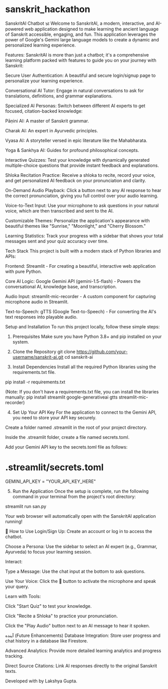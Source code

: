 # sanskrit_hackathon

SanskritAI Chatbot 🕉️
Welcome to SanskritAI, a modern, interactive, and AI-powered web application designed to make learning the ancient language of Sanskrit accessible, engaging, and fun. This application leverages the power of Google's Gemini large language models to create a dynamic and personalized learning experience.

Features:
SanskritAI is more than just a chatbot; it's a comprehensive learning platform packed with features to guide you on your journey with Sanskrit:

Secure User Authentication: A beautiful and secure login/signup page to personalize your learning experience.

Conversational AI Tutor: Engage in natural conversations to ask for translations, definitions, and grammar explanations.

Specialized AI Personas: Switch between different AI experts to get focused, citation-backed knowledge:

Pāṇini AI: A master of Sanskrit grammar.

Charak AI: An expert in Ayurvedic principles.

Vyasa AI: A storyteller versed in epic literature like the Mahabharata.

Yoga & Sankhya AI: Guides for profound philosophical concepts.

Interactive Quizzes: Test your knowledge with dynamically generated multiple-choice questions that provide instant feedback and explanations.

Shloka Recitation Practice: Receive a shloka to recite, record your voice, and get personalized AI feedback on your pronunciation and clarity.

On-Demand Audio Playback: Click a button next to any AI response to hear the correct pronunciation, giving you full control over your audio learning.

Voice-to-Text Input: Use your microphone to ask questions in your natural voice, which are then transcribed and sent to the AI.

Customizable Themes: Personalize the application's appearance with beautiful themes like "Sunrise," "Moonlight," and "Cherry Blossom."

Learning Statistics: Track your progress with a sidebar that shows your total messages sent and your quiz accuracy over time.

 Tech Stack
This project is built with a modern stack of Python libraries and APIs:

Frontend: Streamlit - For creating a beautiful, interactive web application with pure Python.

Core AI Logic: Google Gemini API (gemini-1.5-flash) - Powers the conversational AI, knowledge base, and transcription.

Audio Input: streamlit-mic-recorder - A custom component for capturing microphone audio in Streamlit.

Text-to-Speech: gTTS (Google Text-to-Speech) - For converting the AI's text responses into playable audio.

Setup and Installation
To run this project locally, follow these simple steps:

1. Prerequisites
Make sure you have Python 3.8+ and pip installed on your system.

2. Clone the Repository
git clone https://github.com/your-username/sanskrit-ai.git
cd sanskrit-ai

3. Install Dependencies
Install all the required Python libraries using the requirements.txt file.

pip install -r requirements.txt

(Note: If you don't have a requirements.txt file, you can install the libraries manually: pip install streamlit google-generativeai gtts streamlit-mic-recorder)

4. Set Up Your API Key
For the application to connect to the Gemini API, you need to store your API key securely.

Create a folder named .streamlit in the root of your project directory.

Inside the .streamlit folder, create a file named secrets.toml.

Add your Gemini API key to the secrets.toml file as follows:

# .streamlit/secrets.toml
GEMINI_API_KEY = "YOUR_API_KEY_HERE"

5. Run the Application
Once the setup is complete, run the following command in your terminal from the project's root directory:

streamlit run san.py

Your web browser will automatically open with the SanskritAI application running!

📖 How to Use
Login/Sign Up: Create an account or log in to access the chatbot.

Choose a Persona: Use the sidebar to select an AI expert (e.g., Grammar, Ayurveda) to focus your learning session.

Interact:

Type a Message: Use the chat input at the bottom to ask questions.

Use Your Voice: Click the 🎤 button to activate the microphone and speak your query.

Learn with Tools:

Click "Start Quiz" to test your knowledge.

Click "Recite a Shloka" to practice your pronunciation.

Click the "Play Audio" button next to an AI message to hear it spoken.

آینده (Future Enhancements)
Database Integration: Store user progress and chat history in a database like Firestore.

Advanced Analytics: Provide more detailed learning analytics and progress tracking.

Direct Source Citations: Link AI responses directly to the original Sanskrit texts.

Developed with by Lakshya Gupta.
